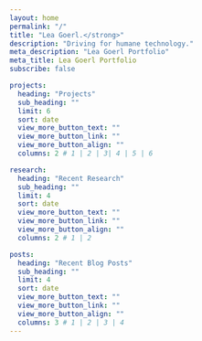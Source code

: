 ```yaml
---
layout: home
permalink: "/"
title: "Lea Goerl.</strong>"
description: "Driving for humane technology."
meta_description: "Lea Goerl Portfolio"
meta_title: Lea Goerl Portfolio
subscribe: false

projects:
  heading: "Projects"
  sub_heading: ""
  limit: 6
  sort: date
  view_more_button_text: ""
  view_more_button_link: ""
  view_more_button_align: ""
  columns: 2 # 1 | 2 | 3| 4 | 5 | 6 

research:
  heading: "Recent Research"
  sub_heading: ""
  limit: 4
  sort: date
  view_more_button_text: ""
  view_more_button_link: ""
  view_more_button_align: ""
  columns: 2 # 1 | 2 

posts:
  heading: "Recent Blog Posts"
  sub_heading: ""
  limit: 4
  sort: date
  view_more_button_text: ""
  view_more_button_link: ""
  view_more_button_align: ""
  columns: 3 # 1 | 2 | 3 | 4
---
```

